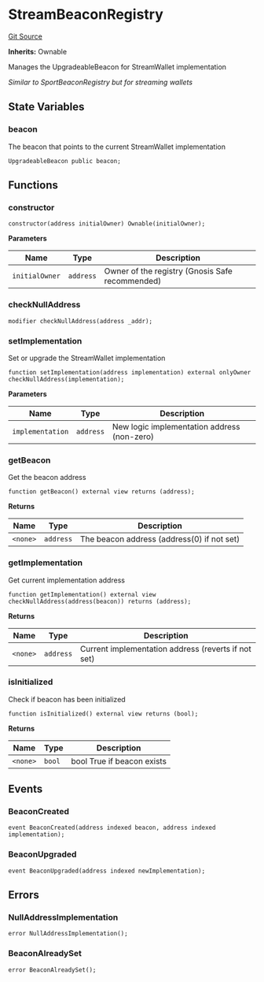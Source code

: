 # StreamBeaconRegistry
[Git Source](https://github.com/ChilizTV/smart-contracts/blob/5df5cfe0612ac659a912e036eb003da070811361/src/streamer/StreamBeaconRegistry.sol)

**Inherits:**
Ownable

Manages the UpgradeableBeacon for StreamWallet implementation

*Similar to SportBeaconRegistry but for streaming wallets*


## State Variables
### beacon
The beacon that points to the current StreamWallet implementation


```solidity
UpgradeableBeacon public beacon;
```


## Functions
### constructor


```solidity
constructor(address initialOwner) Ownable(initialOwner);
```
**Parameters**

|Name|Type|Description|
|----|----|-----------|
|`initialOwner`|`address`|Owner of the registry (Gnosis Safe recommended)|


### checkNullAddress


```solidity
modifier checkNullAddress(address _addr);
```

### setImplementation

Set or upgrade the StreamWallet implementation


```solidity
function setImplementation(address implementation) external onlyOwner checkNullAddress(implementation);
```
**Parameters**

|Name|Type|Description|
|----|----|-----------|
|`implementation`|`address`|New logic implementation address (non-zero)|


### getBeacon

Get the beacon address


```solidity
function getBeacon() external view returns (address);
```
**Returns**

|Name|Type|Description|
|----|----|-----------|
|`<none>`|`address`|The beacon address (address(0) if not set)|


### getImplementation

Get current implementation address


```solidity
function getImplementation() external view checkNullAddress(address(beacon)) returns (address);
```
**Returns**

|Name|Type|Description|
|----|----|-----------|
|`<none>`|`address`|Current implementation address (reverts if not set)|


### isInitialized

Check if beacon has been initialized


```solidity
function isInitialized() external view returns (bool);
```
**Returns**

|Name|Type|Description|
|----|----|-----------|
|`<none>`|`bool`|bool True if beacon exists|


## Events
### BeaconCreated

```solidity
event BeaconCreated(address indexed beacon, address indexed implementation);
```

### BeaconUpgraded

```solidity
event BeaconUpgraded(address indexed newImplementation);
```

## Errors
### NullAddressImplementation

```solidity
error NullAddressImplementation();
```

### BeaconAlreadySet

```solidity
error BeaconAlreadySet();
```

